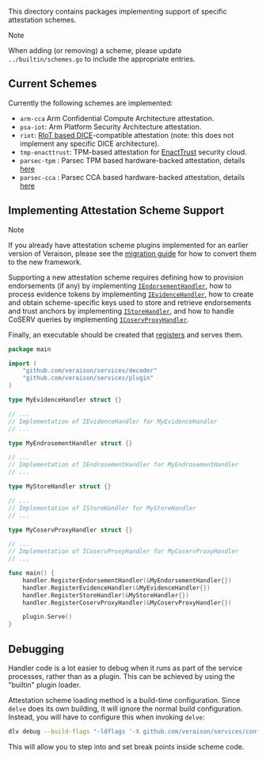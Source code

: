 This directory contains packages implementing support of specific attestation
schemes.

> [!NOTE]
> When adding (or removing) a scheme, please update `../builtin/schemes.go`
> to include the appropriate entries.

## Current Schemes

Currently the following schemes are implemented:

- `arm-cca` Arm Confidential Compute Architecture attestation.
- `psa-iot`: Arm Platform Security Architecture attestation.
- `riot`: [RIoT based DICE](https://trustedcomputinggroup.org/work-groups/dice-architectures/)-compatible
  attestation (note: this does not implement any specific DICE architecture).
- `tmp-enacttrust`: TPM-based attestation for
  [EnactTrust](https://www.enacttrust.com/) security cloud.
- `parsec-tpm` : Parsec TPM based hardware-backed attestation, details
  [here](https://github.com/CCC-Attestation/attested-tls-poc/blob/main/doc/parsec-evidence-tpm.md)
- `parsec-cca` : Parsec CCA based hardware-backed attestation, details
   [here](https://github.com/CCC-Attestation/attested-tls-poc/blob/main/doc/parsec-evidence-cca.md)

## Implementing Attestation Scheme Support

> [!NOTE]
> If you already have attestation scheme plugins implemented for an
> earlier version of Veraison, please see the [migration guide](MIGRATING.md)
> for how to convert them to the new framework.

Supporting a new attestation scheme requires defining how to provision
endorsements (if any) by implementing
[`IEndorsementHandler`](../handler/iendorsementhandler.go), how to process
evidence tokens by implementing
[`IEvidenceHandler`](../handler/ievidencehandler.go), how to create and obtain
scheme-specific keys used to store and retrieve endorsements and trust anchors
by implementing [`IStoreHandler`](../handler/istorehandler.go), and how to
handle CoSERV queries by implementing
[`ICoservProxyHandler`](../handler/icoservproxyhandler.go).

Finally, an executable should be created that [registers](../handler/plugin.go)
and serves them.

```go
package main

import (
	"github.com/veraison/services/decoder"
	"github.com/veraison/services/plugin"
)

type MyEvidenceHandler struct {}

// ...
// Implementation of IEvidenceHandler for MyEvidenceHandler
// ...

type MyEndrosementHandler struct {}

// ...
// Implementation of IEndrosementHandler for MyEndrosementHandler
// ...

type MyStoreHandler struct {}

// ...
// Implementation of IStoreHandler for MyStoreHandler
// ...

type MyCoservProxyHandler struct {}

// ...
// Implementation of ICoservProxyHandler for MyCoservProxyHandler
// ...

func main() {
	handler.RegisterEndorsementHandler(&MyEndorsementHandler{})
	handler.RegisterEvidenceHandler(&MyEvidenceHandler{})
	handler.RegisterStoreHandler(&MyStoreHandler{})
	handler.RegisterCoservProxyHandler(&MyCoservProxyHandler{})

	plugin.Serve()
}
```

## Debugging

Handler code is a lot easier to debug when it runs as part of the service
processes, rather than as a plugin. This can be achieved by using the "builtin"
plugin loader.

Attestation scheme loading method is a build-time configuration. Since `delve`
does its own building, it will ignore the normal build configuration. Instead,
you will have to configure this when invoking `delve`:

```sh
dlv debug --build-flags "-ldflags '-X github.com/veraison/services/config.SchemeLoader=builtin'"
```

This will allow you to step into and set break points inside scheme code.
